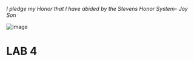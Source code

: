 *I pledge my Honor that I have abided by the Stevens Honor System- Joy Son*

![image](https://user-images.githubusercontent.com/98338109/231038603-704b678e-9498-4b3e-9287-1f197c6b1019.png)

# LAB 4
